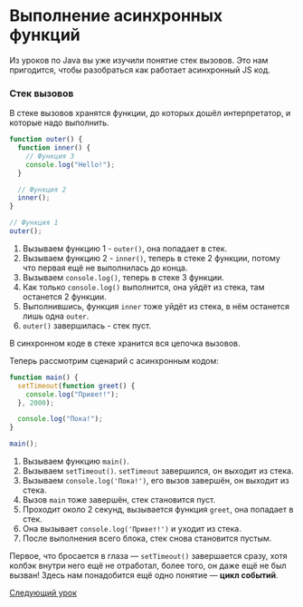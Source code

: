 # Выполнение асинхронных функций

Из уроков по Java вы уже изучили понятие стек вызовов. Это нам пригодится, чтобы разобраться как работает асинхронный JS код.

### Стек вызовов

В стеке вызовов хранятся функции, до которых дошёл интерпретатор, и которые надо выполнить.

```jsx
function outer() {
  function inner() {
    // Функция 3
    console.log("Hello!");
  }

  // Функция 2
  inner();
}

// Функция 1
outer();
```

1. Вызываем функцию 1 - `outer()`, она попадает в стек.
2. Вызываем функцию 2 - `inner()`, теперь в стеке 2 функции, потому что первая ещё не выполнилась до конца.
3. Вызываем `console.log()`, теперь в стеке 3 функции.
4. Как только `console.log()` выполнится, она уйдёт из стека, там останется 2 функции.
5. Выполнившись, функция `inner` тоже уйдёт из стека, в нём останется лишь одна `outer`.
6. `outer()` завершилась - стек пуст.

В синхронном коде в стеке хранится вся цепочка вызовов.

Теперь рассмотрим сценарий с асинхронным кодом:

```jsx
function main() {
  setTimeout(function greet() {
    console.log("Привет!");
  }, 2000);

  console.log("Пока!");
}

main();
```

1. Вызываем функцию `main()`.
2. Вызываем `setTimeout()`. `setTimeout` завершился, он выходит из стека.
3. Вызываем `console.log('Пока!')`, eго вызов завершён, он выходит из стека.
4. Вызов `main` тоже завершён, стек становится пуст.
5. Проходит около 2 секунд, вызывается функция `greet`, она попадает в стек.
6. Она вызывает `console.log('Привет!')` и уходит из стека.
7. После выполнения всего блока, стек снова становится пустым.

Первое, что бросается в глаза — `setTimeout()` завершается сразу, хотя колбэк внутри него ещё не отработал, более того, он даже ещё не был вызван! Здесь нам понадобится ещё одно понятие — **цикл событий**.

[Следующий урок](../event-loop/)
